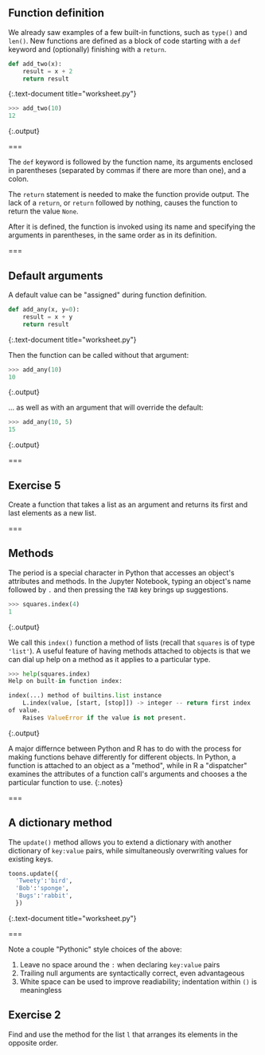 ---
---

## Function definition

We already saw examples of a few built-in functions, such as `type()` and `len()`.
New functions are defined as a block of code starting with a `def` keyword and (optionally) finishing with a `return`.


~~~python
def add_two(x):
    result = x + 2
    return result
~~~
{:.text-document title="worksheet.py"}



~~~python
>>> add_two(10)
12

~~~
{:.output}



===

The `def` keyword is followed by the function name, its arguments enclosed in
parentheses (separated by commas if there are more than one), and a colon.

The `return` statement is needed to make the function provide output.
The lack of a `return`, or `return` followed by nothing, causes the function to return the value `None`.

After it is defined, the function is invoked using its name and specifying the
arguments in parentheses, in the same order as in its definition.

===

## Default arguments

A default value can be "assigned" during function definition.


~~~python
def add_any(x, y=0):
    result = x + y
    return result
~~~
{:.text-document title="worksheet.py"}



Then the function can be called without that argument:


~~~python
>>> add_any(10)
10

~~~
{:.output}



... as well as with an argument that will override the default:


~~~python
>>> add_any(10, 5)
15

~~~
{:.output}



===

## Exercise 5

Create a function that takes a list as an argument and returns
its first and last elements as a new list.

===

## Methods

The period is a special character in Python that accesses an object's attributes and methods. In the Jupyter Notebook, typing an object's name followed by `.` and then pressing the `TAB` key brings up suggestions.


~~~python
>>> squares.index(4)
1

~~~
{:.output}



We call this `index()` function a method of lists (recall that `squares` is of type `'list'`). A useful feature of having methods attached to objects is that we can dial up help on a method as it applies to a particular type.


~~~python
>>> help(squares.index)
Help on built-in function index:

index(...) method of builtins.list instance
    L.index(value, [start, [stop]]) -> integer -- return first index
of value.
    Raises ValueError if the value is not present.


~~~
{:.output}



A major differnce between Python and R has to do with the process for making functions behave differently for different objects. In Python, a function is attached to an object as a "method", while in R a "dispatcher" examines the attributes of a function call's arguments and chooses a the particular function to use.
{:.notes}

===

## A dictionary method

The `update()` method allows you to extend a dictionary with another dictionary of `key:value` pairs, while simultaneously overwriting values for existing keys.


~~~python
toons.update({
  'Tweety':'bird',
  'Bob':'sponge',
  'Bugs':'rabbit',
  })
~~~
{:.text-document title="worksheet.py"}



===

Note a couple "Pythonic" style choices of the above:

1. Leave no space around the `:` when declaring `key:value` pairs
1. Trailing null arguments are syntactically correct, even advantageous
1. White space can be used to improve readiability; indentation within `()` is meaningless

## Exercise 2

Find and use the method for the list `l` that arranges its elements in the opposite order.
